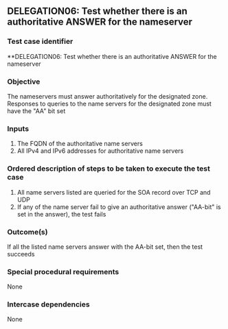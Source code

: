## DELEGATION06: Test whether there is an authoritative ANSWER for the nameserver

### Test case identifier
**DELEGATION06:  Test whether there is an authoritative ANSWER for the nameserver

### Objective
The nameservers must answer authoritatively for the designated zone. Responses to queries to the name servers for the designated zone must have the "AA" bit set


### Inputs
1. The FQDN of the authoritative name servers
2. All IPv4 and IPv6 addresses for authoritative name servers

### Ordered description of steps to be taken to execute the test case
1. All name servers listed are queried for the SOA record over TCP and UDP
2. If any of the name server fail to give an authoritative answer ("AA-bit" is set in the answer), the test fails

### Outcome(s)
If all the listed name servers answer with the AA-bit set, then the test succeeds
 
### Special procedural requirements
None

### Intercase dependencies
None
